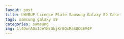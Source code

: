 ```yaml
---
layout: post
title: LWYRUP License Plate Samsung Galaxy S9 Case
tags: samsung galaxy s9
categories: samsung
img: 1l4OxrAOxIJeYNrGkjKrEQxMaSQCGEV4P
---
```

